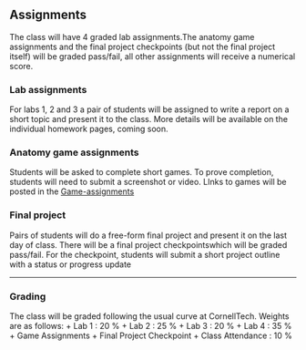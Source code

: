 ## Assignments

The class will have 4 graded lab assignments.The anatomy game assignments and the final project checkpoints (but not the final project itself) will be graded pass/fail, all other assignments will receive a numerical score.

### Lab assignments

For labs 1, 2 and 3 a pair of students will be assigned to write a report on a short topic and present it to the class. More details will be available on the individual homework pages, coming soon.

### Anatomy game assignments
Students will be asked to complete short games. To prove completion, students will need to submit a screenshot or video.
LInks to games will be posted in the [Game-assignments](https://github.com/cornelltech/INFO-5400/blob/content/Game-assignments.md)

### Final project

Pairs of students will do a free-form final project and present it on the last day of class. There will be a final project checkpointswhich will be graded pass/fail. For the checkpoint, students will submit a short project outline with a status or progress update
***

### Grading

The class will be graded following the usual curve at CornellTech. Weights are as follows:
	+ Lab 1 : 20 %
	+ Lab 2 : 25 %
	+ Lab 3 : 20 %
	+ Lab 4 : 35 %
	+ Game Assignments + Final Project Checkpoint + Class Attendance : 10 %

